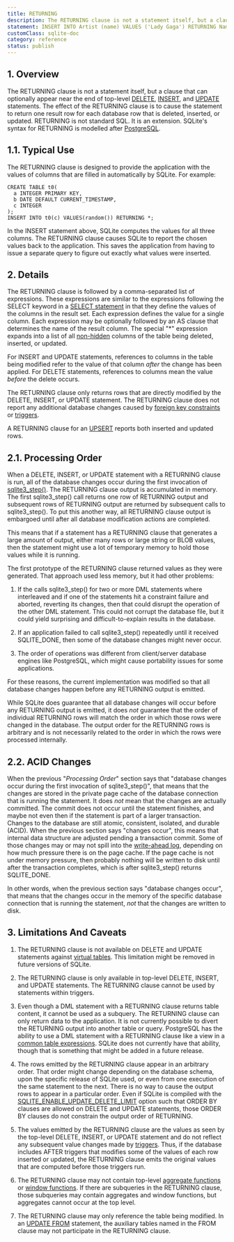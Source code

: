 ```yaml
---
title: RETURNING
description: The RETURNING clause is not a statement itself, but a clause that can optionally appear near the end of top-level DELETE, INSERT, and UPDATE statements.
statement: INSERT INTO Artist (name) VALUES ('Lady Gaga') RETURNING Name, ArtistId;
customClass: sqlite-doc
category: reference
status: publish
---
```


## 1. Overview

<!-- do-not-touch-svg-import: 'returning.svg' -->

The RETURNING clause is not a statement itself, but a clause that can
optionally appear near the end of top-level [DELETE](lang_delete),
[INSERT](lang_insert), and [UPDATE](lang_update) statements. The effect
of the RETURNING clause is to cause the statement to return one result
row for each database row that is deleted, inserted, or updated.
RETURNING is not standard SQL. It is an extension. SQLite's syntax for
RETURNING is modelled after
<a href="https://www.postgresql.org" target="_blank">PostgreSQL</a>.

## 1.1. Typical Use

The RETURNING clause is designed to provide the application with the
values of columns that are filled in automatically by SQLite. For
example:

<div class="codeblock">

    CREATE TABLE t0(
      a INTEGER PRIMARY KEY,
      b DATE DEFAULT CURRENT_TIMESTAMP,
      c INTEGER
    );
    INSERT INTO t0(c) VALUES(random()) RETURNING *;

</div>

In the INSERT statement above, SQLite computes the values for all three
columns. The RETURNING clause causes SQLite to report the chosen values
back to the application. This saves the application from having to issue
a separate query to figure out exactly what values were inserted.

## 2. Details

The RETURNING clause is followed by a comma-separated list of
expressions. These expressions are similar to the expressions following
the SELECT keyword in a [SELECT statement](lang_select) in that they
define the values of the columns in the result set. Each expression
defines the value for a single column. Each expression may be optionally
followed by an AS clause that determines the name of the result column.
The special "\*" expression expands into a list of all
<a href="https://www.sqlite.org/vtab.html#hiddencol"
target="_blank">non-hidden</a> columns of the table being deleted,
inserted, or updated.

For INSERT and UPDATE statements, references to columns in the table
being modified refer to the value of that column *after* the change has
been applied. For DELETE statements, references to columns mean the
value *before* the delete occurs.

The RETURNING clause only returns rows that are directly modified by the
DELETE, INSERT, or UPDATE statement. The RETURNING clause does not
report any additional database changes caused by
<a href="https://www.sqlite.org/foreignkeys.html"
target="_blank">foreign key constraints</a> or
[triggers](lang_createtrigger).

A RETURNING clause for an [UPSERT](lang_upsert) reports both inserted
and updated rows.

## 2.1. Processing Order

When a DELETE, INSERT, or UPDATE statement with a RETURNING clause is
run, all of the database changes occur during the first invocation of
<a href="https://www.sqlite.org/c3ref/step.html"
target="_blank">sqlite3_step()</a>. The RETURNING clause output is
accumulated in memory. The first sqlite3_step() call returns one row of
RETURNING output and subsequent rows of RETURNING output are returned by
subsequent calls to sqlite3_step(). To put this another way, all
RETURNING clause output is embargoed until after all database
modification actions are completed.

This means that if a statement has a RETURNING clause that generates a
large amount of output, either many rows or large string or BLOB values,
then the statement might use a lot of temporary memory to hold those
values while it is running.

The first prototype of the RETURNING clause returned values as they were
generated. That approach used less memory, but it had other problems:

1.  If the calls sqlite3_step() for two or more DML statements where
    interleaved and if one of the statements hit a constraint failure
    and aborted, reverting its changes, then that could disrupt the
    operation of the other DML statement. This could not corrupt the
    database file, but it could yield surprising and
    difficult-to-explain results in the database.

2.  If an application failed to call sqlite3_step() repeatedly until it
    received SQLITE_DONE, then some of the database changes might never
    occur.

3.  The order of operations was different from client/server database
    engines like PostgreSQL, which might cause portability issues for
    some applications.

For these reasons, the current implementation was modified so that all
database changes happen before any RETURNING output is emitted.

While SQLite does guarantee that all database changes will occur before
any RETURNING output is emitted, it does *not* guarantee that the order
of individual RETURNING rows will match the order in which those rows
were changed in the database. The output order for the RETURNING rows is
arbitrary and is not necessarily related to the order in which the rows
were processed internally.

## 2.2. ACID Changes

When the previous "*Processing Order*" section says that "database
changes occur during the first invocation of sqlite3_step()", that means
that the changes are stored in the private page cache of the database
connection that is running the statement. It does *not* mean that the
changes are actually committed. The commit does not occur until the
statement finishes, and maybe not even then if the statement is part of
a larger transaction. Changes to the database are still atomic,
consistent, isolated, and durable (ACID). When the previous section says
"changes occur", this means that internal data structure are adjusted
pending a transaction commit. Some of those changes may or may not spill
into the
<a href="https://www.sqlite.org/wal.html" target="_blank">write-ahead
log</a>, depending on how much pressure there is on the page cache. If
the page cache is not under memory pressure, then probably nothing will
be written to disk until after the transaction completes, which is after
sqlite3_step() returns SQLITE_DONE.

In other words, when the previous section says "database changes occur",
that means that the changes occur in the memory of the specific database
connection that is running the statement, *not* that the changes are
written to disk.

## 3. Limitations And Caveats

1.  The RETURNING clause is not available on DELETE and UPDATE
    statements against
    <a href="https://www.sqlite.org/vtab.html" target="_blank">virtual
    tables</a>. This limitation might be removed in future versions of
    SQLite.

2.  The RETURNING clause is only available in top-level DELETE, INSERT,
    and UPDATE statements. The RETURNING clause cannot be used by
    statements within triggers.

3.  Even though a DML statement with a RETURNING clause returns table
    content, it cannot be used as a subquery. The RETURNING clause can
    only return data to the application. It is not currently possible to
    divert the RETURNING output into another table or query. PostgreSQL
    has the ability to use a DML statement with a RETURNING clause like
    a view in a [common table expressions](lang_with). SQLite does not
    currently have that ability, though that is something that might be
    added in a future release.

4.  The rows emitted by the RETURNING clause appear in an arbitrary
    order. That order might change depending on the database schema,
    upon the specific release of SQLite used, or even from one execution
    of the same statement to the next. There is no way to cause the
    output rows to appear in a particular order. Even if SQLite is
    compiled with the
    <a href="https://www.sqlite.org/compile.html#enable_update_delete_limit"
    target="_blank">SQLITE_ENABLE_UPDATE_DELETE_LIMIT</a> option such
    that ORDER BY clauses are allowed on DELETE and UPDATE statements,
    those ORDER BY clauses do not constrain the output order of
    RETURNING.

5.  The values emitted by the RETURNING clause are the values as seen by
    the top-level DELETE, INSERT, or UPDATE statement and do not reflect
    any subsequent value changes made by [triggers](lang_createtrigger).
    Thus, if the database includes AFTER triggers that modifies some of
    the values of each row inserted or updated, the RETURNING clause
    emits the original values that are computed before those triggers
    run.

6.  The RETURNING clause may not contain top-level [aggregate
    functions](lang_aggfunc) or
    <a href="https://www.sqlite.org/windowfunctions.html"
    target="_blank">window functions</a>. If there are subqueries in the
    RETURNING clause, those subqueries may contain aggregates and window
    functions, but aggregates cannot occur at the top level.

7.  The RETURNING clause may only reference the table being modified. In
    an [UPDATE FROM](lang_update#upfrom) statement, the auxiliary tables
    named in the FROM clause may not participate in the RETURNING
    clause.
